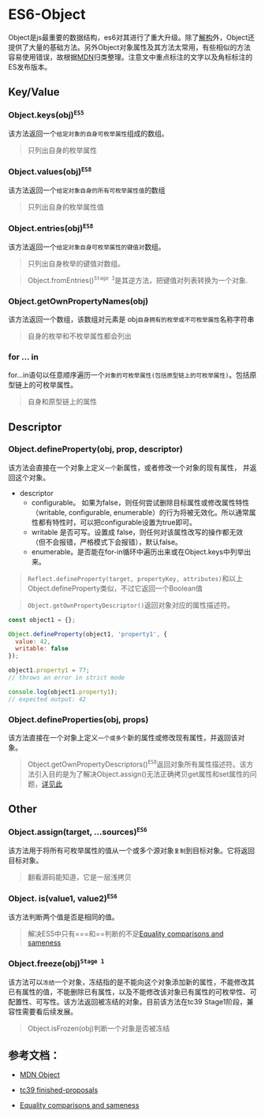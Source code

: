 # ES6-Object

Object是js最重要的数据结构，es6对其进行了重大升级。除了[解构](https://github.com/lq782655835/blogs/issues/23)外，Object还提供了大量的基础方法。另外Object对象属性及其方法太常用，有些相似的方法容易使用错误，故根据[MDN](https://developer.mozilla.org/zh-CN/docs/Web/JavaScript/Reference/Global_Objects/Object)归类整理。注意文中重点标注的文字以及角标标注的ES发布版本。

## Key/Value

### Object.keys(obj)<sup>`ES5`</sup>
该方法返回一个`给定对象的自身可枚举属性`组成的数组。
> 只列出自身的枚举属性

### Object.values(obj)<sup>`ES8`</sup>
该方法返回一个`给定对象自身的所有可枚举属性值`的数组
> 只列出自身的枚举属性值

### Object.entries(obj)<sup>`ES8`</sup>
该方法返回一个`给定对象自身可枚举属性的键值对`数组。
> 只列出自身枚举的键值对数组。

> Object.fromEntries()<sup>`Stage 3`</sup>是其逆方法，把键值对列表转换为一个对象.

### Object.getOwnPropertyNames(obj)
该方法返回一个数组，该数组对元素是 obj`自身拥有的枚举或不可枚举属性`名称字符串
> 自身的枚举和不枚举属性都会列出

### for ... in

for...in语句以任意顺序遍历一个`对象的可枚举属性(包括原型链上的可枚举属性)`。包括原型链上的可枚举属性。
> 自身和原型链上的属性

## Descriptor

### Object.defineProperty(obj, prop, descriptor)
该方法会直接在一个对象上定义`一个`新属性，或者修改一个对象的现有属性， 并返回这个对象。
* descriptor
    * configurable。 如果为false，则任何尝试删除目标属性或修改属性特性（writable, configurable, enumerable）的行为将被无效化。所以通常属性都有特性时，可以把configurable设置为true即可。
    * writable 是否可写。设置成 false，则任何对该属性改写的操作都无效（但不会报错，严格模式下会报错），默认false。
    * enumerable。是否能在for-in循环中遍历出来或在Object.keys中列举出来。
> `Reflect.defineProperty(target, propertyKey, attributes)`和以上Object.defineProperty类似，不过它返回一个Boolean值

> `Object.getOwnPropertyDescriptor()`返回对象对应的属性描述符。

``` js
const object1 = {};

Object.defineProperty(object1, 'property1', {
  value: 42,
  writable: false
});

object1.property1 = 77;
// throws an error in strict mode

console.log(object1.property1);
// expected output: 42
```

### Object.defineProperties(obj, props)
该方法直接在一个对象上定义`一个或多个`新的属性或修改现有属性，并返回该对象。
> Object.getOwnPropertyDescriptors()<sup>`ES8`</sup>返回对象所有属性描述符。该方法引入目的是为了解决Object.assign()无法正确拷贝get属性和set属性的问题，[详见此](http://es6.ruanyifeng.com/#docs/object-methods)

## Other

### Object.assign(target, ...sources)<sup>`ES6`</sup>
该方法用于将所有可枚举属性的值从一个或多个源对象`复制`到目标对象。它将返回目标对象。
>翻看源码能知道，它是一层浅拷贝

### Object. is(value1, value2)<sup>`ES6`</sup>
该方法判断两个值是否是相同的值。
> 解决ES5中只有===和==判断的不足[Equality comparisons and sameness](https://developer.mozilla.org/en-US/docs/Web/JavaScript/Equality_comparisons_and_sameness)

### Object.freeze(obj)<sup>`Stage 1`</sup>
该方法可以`冻结`一个对象，冻结指的是不能向这个对象添加新的属性，不能修改其已有属性的值，不能删除已有属性，以及不能修改该对象已有属性的可枚举性、可配置性、可写性。该方法返回被冻结的对象。目前该方法在tc39 Stage1阶段，兼容性需要看后续发展。
> Object.isFrozen(obj)判断一个对象是否被冻结

## 参考文档：

* [MDN Object](https://developer.mozilla.org/zh-CN/docs/Web/JavaScript/Reference/Global_Objects/Object)

* [tc39 finished-proposals](https://github.com/tc39/proposals/blob/master/finished-proposals.md)

* [Equality comparisons and sameness
](https://developer.mozilla.org/en-US/docs/Web/JavaScript/Equality_comparisons_and_sameness)